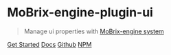 # MoBrix-engine-plugin-ui

> Manage ui properties with [MoBrix-engine system](https://github.com/CianciarusoCataldo/mobrix-engine)

[Get Started](#getting-started)
[Docs](#main)
[Github](https://github.com/cianciarusocataldo/mobrix-engine-plugin-ui)
[NPM](https://www.npmjs.com/package/mobrix-engine-plugin-ui)
